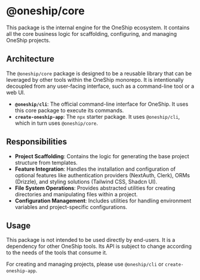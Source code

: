 # @oneship/core

This package is the internal engine for the OneShip ecosystem. It contains all the core business logic for scaffolding, configuring, and managing OneShip projects.

## Architecture

The `@oneship/core` package is designed to be a reusable library that can be leveraged by other tools within the OneShip monorepo. It is intentionally decoupled from any user-facing interface, such as a command-line tool or a web UI.

- **`@oneship/cli`**: The official command-line interface for OneShip. It uses this core package to execute its commands.
- **`create-oneship-app`**: The `npx` starter package. It uses `@oneship/cli`, which in turn uses `@oneship/core`.

## Responsibilities

- **Project Scaffolding**: Contains the logic for generating the base project structure from templates.
- **Feature Integration**: Handles the installation and configuration of optional features like authentication providers (NextAuth, Clerk), ORMs (Drizzle), and styling solutions (Tailwind CSS, Shadcn UI).
- **File System Operations**: Provides abstracted utilities for creating directories and manipulating files within a project.
- **Configuration Management**: Includes utilities for handling environment variables and project-specific configurations.

## Usage

This package is not intended to be used directly by end-users. It is a dependency for other OneShip tools. Its API is subject to change according to the needs of the tools that consume it.

For creating and managing projects, please use `@oneship/cli` or `create-oneship-app`.
